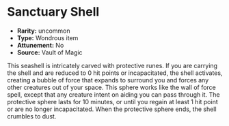 
# Sanctuary Shell

* **Rarity:** uncommon
* **Type:** Wondrous item
* **Attunement:** No
* **Source:** Vault of Magic


This seashell is intricately carved with protective runes. If you are carrying the shell and are reduced to 0 hit points or incapacitated, the shell activates, creating a bubble of force that expands to surround you and forces any other creatures out of your space. This sphere works like the wall of force spell, except that any creature intent on aiding you can pass through it. The protective sphere lasts for 10 minutes, or until you regain at least 1 hit point or are no longer incapacitated. When the protective sphere ends, the shell crumbles to dust.
